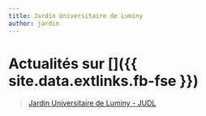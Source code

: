 ```yaml
---
title: Jardin Universitaire de Luminy
author: jardin
---
```


# Actualités sur [<i class='fab fa-facebook-square'></i>]({{ site.data.extlinks.fb-fse }})
<!-- TODO: move this up, it should be executed only once -->
<div id="fb-root"></div>
<script async defer crossorigin="anonymous"
src="https://connect.facebook.net/fr_FR/sdk.js#xfbml=1&version=v5.0"></script>

<div class="fb-page" data-href="https://www.facebook.com/jardinluminy/" data-tabs="timeline" data-width="500" data-height="700" data-small-header="false" data-adapt-container-width="true" data-hide-cover="false" data-show-facepile="true"><blockquote cite="https://www.facebook.com/jardinluminy/" class="fb-xfbml-parse-ignore"><a href="https://www.facebook.com/jardinluminy/">Jardin Universitaire de Luminy - JUDL</a></blockquote></div>

